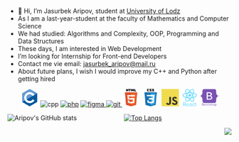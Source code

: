 - 👋 Hi, I’m Jasurbek Aripov, student at <a href="https://www.google.com/search?q=university+of+lodz&source=lmns&bih=625&biw=1366&hl=en&sa=X&ved=2ahUKEwji2ab_n4f1AhUFhP0HHVXDBDcQ_AUoAHoECAEQAA">University of Lodz</a>
- As I am a last-year-student at the faculty of Mathematics and Computer Science
- We had studied: Algorithms and Complexity, OOP, Programming and Data Structures 
- These days, I am interested in Web Development
- I’m looking for Internship for Front-end Developers
- Contact me vie email: jasurbek_aripov@mail.ru
- About future plans, I wish I would improve my C++ and Python after getting hired 

<p align="center"> 
<a href="https://www.cprogramming.com/" target="_blank" rel="noreferrer"> <img src="https://raw.githubusercontent.com/devicons/devicon/master/icons/c/c-original.svg" alt="c" width="40" height="40"/></a> 
<img src="https://raw.githubusercontent.com/isocpp/logos/master/cpp_logo.png" alt="cpp" width="38" height="38"/>
<a href="#" target="_blank" rel="noreferrer"> <img src="https://www.vectorlogo.zone/logos/php/php-icon.svg" alt="php" width="40" height="40"/></a>
<a href="https://www.figma.com/" target="_blank" rel="noreferrer"> <img src="https://www.vectorlogo.zone/logos/figma/figma-icon.svg" alt="figma" width="40" height="40"/> </a> <a href="https://git-scm.com/" target="_blank" rel="noreferrer"> <img src="https://www.vectorlogo.zone/logos/git-scm/git-scm-icon.svg" alt="git" width="40" height="40"/> </a> <a href="https://www.w3.org/html/" target="_blank" rel="noreferrer"> <img src="https://raw.githubusercontent.com/devicons/devicon/master/icons/html5/html5-original-wordmark.svg" alt="html5" width="40" height="40"/></a>
<a href="https://www.w3schools.com/css/" target="_blank" rel="noreferrer"> <img src="https://raw.githubusercontent.com/devicons/devicon/master/icons/css3/css3-original-wordmark.svg" alt="css3" width="40" height="40"/></a>
<a href="https://developer.mozilla.org/en-US/docs/Web/JavaScript" target="_blank" rel="noreferrer"><img src="https://raw.githubusercontent.com/devicons/devicon/master/icons/javascript/javascript-original.svg" alt="javascript" width="40" height="40"/></a>
<a href="https://reactjs.org/" target="_blank" rel="noreferrer"> <img src="https://raw.githubusercontent.com/devicons/devicon/master/icons/react/react-original-wordmark.svg" alt="react" width="40" height="40"/></a>
<a href="https://getbootstrap.com" target="_blank" rel="noreferrer"> <img src="https://raw.githubusercontent.com/devicons/devicon/master/icons/bootstrap/bootstrap-plain-wordmark.svg" alt="bootstrap" width="40" height="40"/> </a> </p>


![Aripov's GitHub stats](https://github-readme-stats.vercel.app/api?username=aripovjr&show_icons=true&theme=tokyonight) &nbsp; &nbsp; &nbsp; &nbsp; &nbsp; &nbsp; &nbsp; &nbsp;  &nbsp; &nbsp;  &nbsp; &nbsp; &nbsp; <span>[![Top Langs](https://github-readme-stats.vercel.app/api/top-langs/?username=aripovjr&layout=compact&theme=tokyonight)](https://github.com/aripovjr/github-readme-stats)</span>

<p align="right">
<img src="https://profile-counter.glitch.me/aripovjr/count.svg" "text-align:center">
</p>

<!---
aripovjr/aripovjr is a ✨ special ✨ repository because its `README.md` (this file) appears on your GitHub profile.
You can click the Preview link to take a look at your changes.
--->
